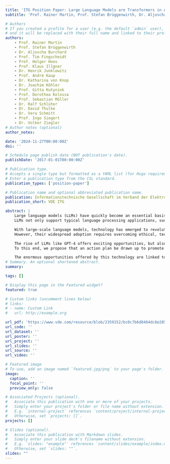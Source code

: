 ```yaml
---
title: 'ITG Position Paper: Large Language Models are Transformers in Artificial Intelligence, Industry, Education, and Society'
subtitle: 'Prof. Rainer Martin, Prof. Stefan Brüggenwirth, Dr. Aljoscha Burchard, Prof. Tim Fingscheidt, Prof. Holger Hoos, Prof. Klaus Illgner, Dr. Henrik Junklewitz, Prof. André Kaup, Dr. Katharina von Knop, Dr. Joachim Köhler, Prof. Gitta Kutyniok, Prof. Dorothea Kolossa, Prof. Sebastian Möller, Dr. Ralf Schlüter, Dr. David Thulke, Dr. Vera Schmitt, Prof. Ingo Siegert, and Dr. Volker Ziegler (2024). VDE Verband der Elektrotechnik Elektronik Informationstechnik e. V.'

# Authors
# If you created a profile for a user (e.g. the default `admin` user), write the username (folder name) here
# and it will be replaced with their full name and linked to their profile.
authors:
    - Prof. Rainer Martin
    - Prof. Stefan Brüggenwirth
    - Dr. Aljoscha Burchard
    - Prof. Tim Fingscheidt
    - Prof. Holger Hoos
    - Prof. Klaus Illgner
    - Dr. Henrik Junklewitz
    - Prof. André Kaup
    - Dr. Katharina von Knop
    - Dr. Joachim Köhler
    - Prof. Gitta Kutyniok
    - Prof. Dorothea Kolossa
    - Prof. Sebastian Möller
    - Dr. Ralf Schlüter
    - Dr. David Thulke
    - Dr. Vera Schmitt
    - Prof. Ingo Siegert
    - Dr. Volker Ziegler
# Author notes (optional)
author_notes: 

date: '2024-11-27T00:00:00Z'
doi: ''

# Schedule page publish date (NOT publication's date).
publishDate: '2017-01-01T00:00:00Z'

# Publication type.
# Accepts a single type but formatted as a YAML list (for Hugo requirements).
# Enter a publication type from the CSL standard.
publication_types: ['position-paper']

# Publication name and optional abbreviated publication name.
publication: Informationstechnische Gesellschaft im Verband der Elektrotechnik
publication_short: VDE ITG

abstract: |
    Large language models (LLMs) have quickly become an essential basis for many intelligent, information technology applications, the potential of which is far from exhausted and is developing rapidly.
    LLMs not only support typical language processing applications, such as automatic dictation and translation systems, but also allow the analysis and semantic interpretation of a wide variety of data types, including video, audio and radar. They have thus become a driver, if not the epitome (e.g., in the form of ChatGPT) of artificial intelligence.

    With large-scale language models, technology has emerged to revolutionize not only human-machine interaction in the form of text, but also redefines many industrial and medical applications such as automatic image annotation and visual scene understanding.
    However, their widespread adoption requires overcoming ethical, technical and societal challenges to ensure their responsible and equitable use. This position paper begins by explaining the technical foundations and applications of LLMs and looks at the opportunities and challenges for industry, society and education that arise in connection with these models. It also addresses the importance of agile regulation, education at schools and universities, and sustainable research in this area. Finally, technical hurdles, especially for smaller companies and research institutions, as well as problematic aspects of this technology are identified.

    The rise of LLMs like GPT-4 offers exciting opportunities, but also presents a number of challenges. It is vital to address these challenges to ensure their benefits are maximized in a sustainable manner. Given their intrinsic dependence on linguistic (and thus cultural) resources, German and European companies and institutions should contribute to these developments to the fullest extent possible.
    To this end, we propose that an action plan be drawn up to promote not only the technical development and industrial exploitation of LLMs in Germany, but also the discussion of opportunities and risks among the public. The economic opportunities, the dynamic transfer from basic research to industrial application and, above all, the social benefits should be given high visibility in this dialogue and promotion of this technology. As the authors of this position paper, we would like to emphasize that generative AI is not just about the development of algorithms and software for ground-breaking new applications, but that further advances in the field of energy-efficient, digital hardware and hardware-software co-design methodologies also play a key role.

    The enormous opportunities offered by this technology are linked to new challenges that we should tackle with a sense of responsibility for the benefits to society and with a vision for national and European economic development and our collective technological sovereignty.
# Summary. An optional shortened abstract.
summary: 

tags: []

# Display this page in the Featured widget?
featured: true

# Custom links (uncomment lines below)
# links:
# - name: Custom Link
#   url: http://example.org

url_pdf: 'https://www.vde.com/resource/blob/2359152/bc0c7b6d8464dc8e285618b35b11caa7/vde-position-paper-large-language-models-data.pdf'
url_code: ''
url_dataset: ''
url_poster: ''
url_project: ''
url_slides: ''
url_source: ''
url_video: ''

# Featured image
# To use, add an image named `featured.jpg/png` to your page's folder.
image:
  caption: ''
  focal_point: ''
  preview_only: false

# Associated Projects (optional).
#   Associate this publication with one or more of your projects.
#   Simply enter your project's folder or file name without extension.
#   E.g. `internal-project` references `content/project/internal-project/index.md`.
#   Otherwise, set `projects: []`.
projects: []

# Slides (optional).
#   Associate this publication with Markdown slides.
#   Simply enter your slide deck's filename without extension.
#   E.g. `slides: "example"` references `content/slides/example/index.md`.
#   Otherwise, set `slides: ""`.
slides: ""
---
```




